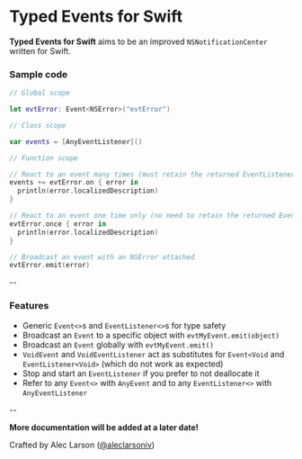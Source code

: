 # Typed Events for Swift

**Typed Events for Swift** aims to be an improved `NSNotificationCenter` written for Swift.

### Sample code

```Swift
// Global scope

let evtError: Event<NSError>("evtError")

// Class scope

var events = [AnyEventListener]()

// Function scope

// React to an event many times (must retain the returned EventListener)
events += evtError.on { error in
  println(error.localizedDescription)
}

// React to an event one time only (no need to retain the returned EventListener)
evtError.once { error in
  println(error.localizedDescription)
}

// Broadcast an event with an NSError attached
evtError.emit(error)
```

--

### Features

- Generic `Event<>`s and `EventListener<>`s for type safety
- Broadcast an `Event` to a specific object with `evtMyEvent.emit(object)`
- Broadcast an `Event` globally with `evtMyEvent.emit()`
- `VoidEvent` and `VoidEventListener` act as substitutes for `Event<Void` and `EventListener<Void>` (which do not work as expected)
- Stop and start an `EventListener` if you prefer to not deallocate it
- Refer to any `Event<>` with `AnyEvent` and to any `EventListener<>` with `AnyEventListener`

--

**More documentation will be added at a later date!**

Crafted by Alec Larson ([@aleclarsoniv](https://twitter.com/aleclarsoniv))
